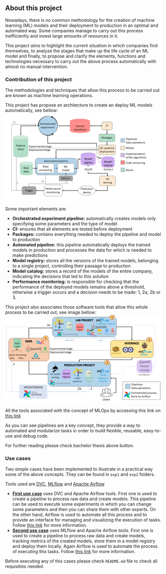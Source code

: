 ## About this project

Nowadays, there is no common methodology for the creation of machine learning (ML) models and their deployment to production in an optimal and automated way. Some companies manage to carry out this process inefficiently and invest large amounts of resources in it.

This project aims to highlight the current situation in which companies find themselves, to analyze the stages that make up the life cycle of an ML model and finally, to propose and clarify the elements, functions and technologies necessary to carry out the above process automatically with almost no manual intervention.

### Contribution of this project
The methodologies and techniques that allow this process to be carried out are known as machine learning operations.

This project has propose an architecture to create an deploy ML models automatically, see bellow:
![Fully automated high-level process](assets/images/high_level.png "Fully automated process")

Some important elements are:
- **Orchestrated experiment pipeline:** automatically creates models only specifying some parameters and the type of model
- **CI:** ensures that all elements are tested before deployment
- **Packages:** contains everything needed to deploy the pipeline and model to production
- **Automated pipeline:** this pipeline automatically deploys the trained models in production and processes the data for which is needed to make predictions
- **Model registry:** stores all the versions of the trained models, belonging to a single project, controlling their passage to production
- **Model catalog:** stores a record of the models of the entire company, indicating the decisions that led to this solution
- **Performance monitoring:** is responsible for checking that the performance of the deployed models remains above a threshold, otherwise a trigger occurs and a decision needs to be made: 1, 2a, 2b or 3.

This project also associates those software tools that allow this whole process to be carried out, see image bellow:
![Tools that take care of implementing each step](assets/images/tools.png "Tools in fully automated process")

All the tools associated with the concept of MLOps by accessing this link on [this link](https://github.com/EthicalML/awesome-production-machine-learning#model-serving-and-monitoring)

As you can see pipelines are a key concept, they provide a way to automated and modularize tasks in order to build flexible, reusable, easy-to-use and debug code.

For further reading please check bachelor thesis above button.

### Use cases

Two simple cases have been implemented to illustrate in a practical way some of the above concepts. They can be found in `exp1` and `exp2` folders.

Tools used are [DVC](https://dvc.org/), [MLflow](https://www.mlflow.org/) and [Apache Airflow](https://airflow.apache.org/docs/apache-airflow/stable/index.html)

- [**First use case**](./exp1.html) uses DVC and Apache Airflow tools. First one is used to create a pipeline to process raw data and create models. This pipeline can be used to execute some experiments in which you can change some parameters and then you can share them with other experts. On the other hand, Airflow is used to automate all this process and to provide an interface for managing and visualizing the execution of tasks. Follow [this link](./exp1.html) for more information. 
- [**Second use case**](./exp2.html)  uses MLflow and Apache Airflow tools. First one is used to create a pipeline to process raw data and create models, tracking metrics of the created models, store them in a model registry and deploy them locally. Again Airflow is used to automate the process of executing this tasks. Follow [this link](./exp2.html) for more information.

Before executing any of this cases please check `README.md` file to check all requisities needed.


